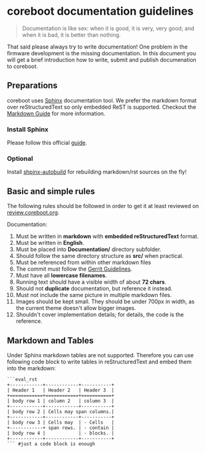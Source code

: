 # coreboot documentation guidelines

> Documentation is like sex: when it is good, it is very, very good;
> and when it is bad, it is better than nothing.

That said please always try to write documentation! One problem in the
firmware development is the missing documentation. In this document
you will get a brief introduction how to write, submit and publish
documenation to coreboot.

## Preparations

coreboot uses [Sphinx] documentation tool. We prefer the markdown format
over reStructuredText so only embedded ReST is supported. Checkout the
[Markdown Guide] for more information.

### Install Sphinx

Please follow this official [guide].

### Optional

Install [shpinx-autobuild] for rebuilding markdown/rst sources on the fly!

## Basic and simple rules

The following rules should be followed in order to get it at least reviewed
on [review.coreboot.org].

Documentation:

1.  Must be written in **markdown** with **embedded reStructuredText**
    format.
2.  Must be written in **English**.
3.  Must be placed into **Documentation/** directory subfolder.
4.  Should follow the same directory structure as **src/** when practical.
5.  Must be referenced from within other markdown files
6.  The commit must follow the [Gerrit Guidelines].
7.  Must have all **lowercase filenames**.
8.  Running text should have a visible width of about **72 chars**.
9.  Should not **duplicate** documentation, but reference it instead.
10.  Must not include the same picture in multiple markdown files.
11.  Images should be kept small. They should be under 700px in width, as
     the current theme doesn't allow bigger images.
12.  Shouldn't cover implementation details; for details, the code is the
     reference.

## Markdown and Tables

Under Sphinx markdown tables are not supported. Therefore you can use following
code block to write tables in reStructuredText and embed them into the markdown:

    ```eval_rst
    +------------+------------+-----------+
    | Header 1   | Header 2   | Header 3  |
    +============+============+===========+
    | body row 1 | column 2   | column 3  |
    +------------+------------+-----------+
    | body row 2 | Cells may span columns.|
    +------------+------------+-----------+
    | body row 3 | Cells may  | - Cells   |
    +------------+ span rows. | - contain |
    | body row 4 |            | - blocks. |
    +------------+------------+-----------+
    ``` #just a code block is enough

[coreboot]: https://coreboot.org
[Documentation]: https://review.coreboot.org/cgit/coreboot.git/tree/Documentation
[shpinx-autobuild]: https://github.com/GaretJax/sphinx-autobuild
[guide]: http://www.sphinx-doc.org/en/stable/install.html
[Sphinx]: http://www.sphinx-doc.org/en/master/
[Markdown Guide]: https://www.markdownguide.org/
[Gerrit Guidelines]: https://doc.coreboot.org/gerrit_guidelines.html
[review.coreboot.org]: https://review.coreboot.org
